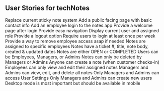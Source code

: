 ## User Stories for techNotes

Replace current sticky note system
Add a public facing page with basic contact info
Add an employee login to the notes app
Provide a welcome page after login
Provide easy navigation
Display current user and assigned role
Provide a logout option
Require users to login at least once per week
Provide a way to remove employee access asap if needed
Notes are assigned to specific employees
Notes have a ticket #, title, note body, created & updated dates
Notes are either OPEN or COMPLETED
Users can be Employees, Managers, or Admins
Notes can only be deleted by Managers or Admins
Anyone can create a note (when customer checks-in)
Employees can only view and edit their assigned notes
Managers and Admins can view, edit, and delete all notes
Only Managers and Admins can access User Settings
Only Managers and Admins can create new users
Desktop mode is most important but should be available in mobile
